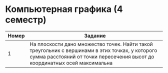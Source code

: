 # Компьютерная графика (4 семестр)
| Номер | Задание |
|-------|---------|
| 1 | На плоскости дано множество точек. Найти такой треугольник с вершинами в этих точках, у которого сумма расстояний от точки пересечения высот до координатных осей максимальна |
